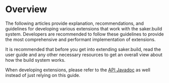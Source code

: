 # Overview

The following articles provide explanation, recommendations, and guidelines for developing various extensions that work with the saker.build system. Developers are recommended to follow these guidelines to provide the most comprehensive and performant implementation of extensions.

It is recommended that before you get into extending saker.build, read the user guide and any other necessary resources to get an overall view about how the build system works.

When developing extensions, please refer to the [API Javadoc](/javadoc/index.html) as well instead of just relying on this guide.
